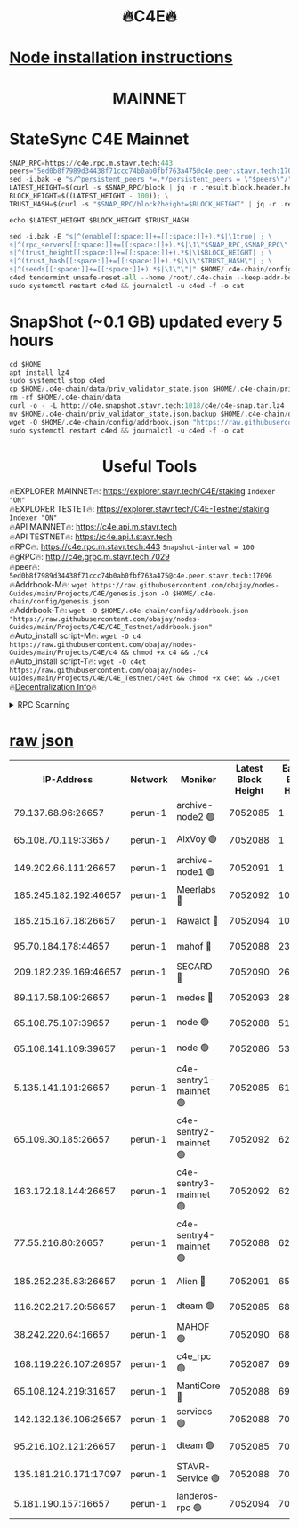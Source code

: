 <h1 align="center"> 🔥C4E🔥</h1>

[Node installation instructions](https://github.com/obajay/nodes-Guides/tree/main/Projects/C4E)
=

<h1 align="center"> MAINNET</h1>

# StateSync C4E Mainnet
```python
SNAP_RPC=https://c4e.rpc.m.stavr.tech:443
peers="5ed0b8f7989d34438f71ccc74b0ab0fbf763a475@c4e.peer.stavr.tech:17096"
sed -i.bak -e "s/^persistent_peers *=.*/persistent_peers = \"$peers\"/" $HOME/.c4e-chain/config/config.toml
LATEST_HEIGHT=$(curl -s $SNAP_RPC/block | jq -r .result.block.header.height); \
BLOCK_HEIGHT=$((LATEST_HEIGHT - 100)); \
TRUST_HASH=$(curl -s "$SNAP_RPC/block?height=$BLOCK_HEIGHT" | jq -r .result.block_id.hash)

echo $LATEST_HEIGHT $BLOCK_HEIGHT $TRUST_HASH

sed -i.bak -E "s|^(enable[[:space:]]+=[[:space:]]+).*$|\1true| ; \
s|^(rpc_servers[[:space:]]+=[[:space:]]+).*$|\1\"$SNAP_RPC,$SNAP_RPC\"| ; \
s|^(trust_height[[:space:]]+=[[:space:]]+).*$|\1$BLOCK_HEIGHT| ; \
s|^(trust_hash[[:space:]]+=[[:space:]]+).*$|\1\"$TRUST_HASH\"| ; \
s|^(seeds[[:space:]]+=[[:space:]]+).*$|\1\"\"|" $HOME/.c4e-chain/config/config.toml
c4ed tendermint unsafe-reset-all --home /root/.c4e-chain --keep-addr-book
sudo systemctl restart c4ed && journalctl -u c4ed -f -o cat
```
# SnapShot (~0.1 GB) updated every 5 hours
```python
cd $HOME
apt install lz4
sudo systemctl stop c4ed
cp $HOME/.c4e-chain/data/priv_validator_state.json $HOME/.c4e-chain/priv_validator_state.json.backup
rm -rf $HOME/.c4e-chain/data
curl -o - -L http://c4e.snapshot.stavr.tech:1018/c4e/c4e-snap.tar.lz4 | lz4 -c -d - | tar -x -C $HOME/.c4e-chain --strip-components 2
mv $HOME/.c4e-chain/priv_validator_state.json.backup $HOME/.c4e-chain/data/priv_validator_state.json
wget -O $HOME/.c4e-chain/config/addrbook.json "https://raw.githubusercontent.com/obajay/nodes-Guides/main/Projects/C4E/addrbook.json"
sudo systemctl restart c4ed && journalctl -u c4ed -f -o cat
```
 <h1 align="center"> Useful Tools</h1>

🔥EXPLORER MAINNET🔥:  https://explorer.stavr.tech/C4E/staking            `Indexer "ON"` \
🔥EXPLORER TESTET🔥:   https://explorer.stavr.tech/C4E-Testnet/staking     `Indexer "ON"` \
🔥API MAINNET🔥:       https://c4e.api.m.stavr.tech \
🔥API TESTNET🔥:       https://c4e.api.t.stavr.tech \
🔥RPC🔥:               https://c4e.rpc.m.stavr.tech:443                  `Snapshot-interval = 100` \
🔥gRPC🔥:              http://c4e.grpc.m.stavr.tech:7029 \
🔥peer🔥:              `5ed0b8f7989d34438f71ccc74b0ab0fbf763a475@c4e.peer.stavr.tech:17096` \
🔥Addrbook-M🔥:    ```wget https://raw.githubusercontent.com/obajay/nodes-Guides/main/Projects/C4E/genesis.json -O $HOME/.c4e-chain/config/genesis.json``` \
🔥Addrbook-T🔥:    ```wget -O $HOME/.c4e-chain/config/addrbook.json "https://raw.githubusercontent.com/obajay/nodes-Guides/main/Projects/C4E/C4E_Testnet/addrbook.json"``` \
🔥Auto_install script-M🔥: ```wget -O c4 https://raw.githubusercontent.com/obajay/nodes-Guides/main/Projects/C4E/c4 && chmod +x c4 && ./c4``` \
🔥Auto_install script-T🔥: ```wget -O c4et https://raw.githubusercontent.com/obajay/nodes-Guides/main/Projects/C4E/C4E_Testnet/c4et && chmod +x c4et && ./c4et``` \
🔥[Decentralization Info](https://github.com/obajay/StateSync-snapshots/tree/main/Projects/C4E/Decentralization)🔥




<details>
<summary>RPC Scanning</summary>

<h2 align="center"> We scan nodes in real time every 4 hours. And we provide the final result of RPC endpoints.
We cannot influence the operation of these nodes in any way. </h2>


```python
If Voting Power is higher than 0 --> then the Node is a validator of the network and may be subject to attack and be a potential threat to the chain.
```
```python
We marked such validators with a red symbol
```

</details>

[raw json](https://rpc-check.c4e.stavr.tech/c4e/rpc-c4e-result.json)
=



<table><tr><th>IP-Address</th><th>Network</th><th>Moniker</th><th>Latest Block Height</th><th>Earliest Block Height</th><th>Catching Up</th><th>Tx Index</th><th>Voting Power</th><th>Scan Time</th></tr><tr><td>79.137.68.96:26657</td><td>perun-1</td><td>archive-node2 🟢</td><td>7052085</td><td>1</td><td>False</td><td>on</td><td>0</td><td>2024-02-06T03:32:21.489040120UTC</td></tr><tr><td>65.108.70.119:33657</td><td>perun-1</td><td>AlxVoy 🟢</td><td>7052088</td><td>1</td><td>False</td><td>on</td><td>0</td><td>2024-02-06T03:32:35.943427182UTC</td></tr><tr><td>149.202.66.111:26657</td><td>perun-1</td><td>archive-node1 🟢</td><td>7052091</td><td>1</td><td>False</td><td>on</td><td>0</td><td>2024-02-06T03:32:52.048802074UTC</td></tr><tr><td>185.245.182.192:46657</td><td>perun-1</td><td>Meerlabs 🔴</td><td>7052092</td><td>1051501</td><td>False</td><td>on</td><td>527310</td><td>2024-02-06T03:32:59.287561668UTC</td></tr><tr><td>185.215.167.18:26657</td><td>perun-1</td><td>Rawalot 🔴</td><td>7052094</td><td>1090501</td><td>False</td><td>on</td><td>701423</td><td>2024-02-06T03:33:11.233570430UTC</td></tr><tr><td>95.70.184.178:44657</td><td>perun-1</td><td>mahof 🔴</td><td>7052088</td><td>2342001</td><td>False</td><td>off</td><td>1865533</td><td>2024-02-06T03:32:35.230979025UTC</td></tr><tr><td>209.182.239.169:46657</td><td>perun-1</td><td>SECARD 🔴</td><td>7052090</td><td>2616101</td><td>False</td><td>off</td><td>1136703</td><td>2024-02-06T03:32:47.342194793UTC</td></tr><tr><td>89.117.58.109:26657</td><td>perun-1</td><td>medes 🔴</td><td>7052093</td><td>2826001</td><td>False</td><td>off</td><td>1484927</td><td>2024-02-06T03:33:06.378863958UTC</td></tr><tr><td>65.108.75.107:39657</td><td>perun-1</td><td>node 🟢</td><td>7052088</td><td>5198801</td><td>False</td><td>on</td><td>0</td><td>2024-02-06T03:32:38.562569949UTC</td></tr><tr><td>65.108.141.109:39657</td><td>perun-1</td><td>node 🟢</td><td>7052086</td><td>5303301</td><td>False</td><td>on</td><td>0</td><td>2024-02-06T03:32:23.944022523UTC</td></tr><tr><td>5.135.141.191:26657</td><td>perun-1</td><td>c4e-sentry1-mainnet 🟢</td><td>7052085</td><td>6198001</td><td>False</td><td>on</td><td>0</td><td>2024-02-06T03:32:20.536950990UTC</td></tr><tr><td>65.109.30.185:26657</td><td>perun-1</td><td>c4e-sentry2-mainnet 🟢</td><td>7052092</td><td>6238301</td><td>False</td><td>on</td><td>0</td><td>2024-02-06T03:32:58.967652334UTC</td></tr><tr><td>163.172.18.144:26657</td><td>perun-1</td><td>c4e-sentry3-mainnet 🟢</td><td>7052092</td><td>6239001</td><td>False</td><td>on</td><td>0</td><td>2024-02-06T03:32:59.923969534UTC</td></tr><tr><td>77.55.216.80:26657</td><td>perun-1</td><td>c4e-sentry4-mainnet 🟢</td><td>7052088</td><td>6241001</td><td>False</td><td>on</td><td>0</td><td>2024-02-06T03:32:35.569010750UTC</td></tr><tr><td>185.252.235.83:26657</td><td>perun-1</td><td>Alien 🔴</td><td>7052091</td><td>6502501</td><td>False</td><td>on</td><td>1136761</td><td>2024-02-06T03:32:52.359940837UTC</td></tr><tr><td>116.202.217.20:56657</td><td>perun-1</td><td>dteam 🟢</td><td>7052085</td><td>6800901</td><td>False</td><td>on</td><td>0</td><td>2024-02-06T03:32:20.791308411UTC</td></tr><tr><td>38.242.220.64:16657</td><td>perun-1</td><td>MAHOF 🟢</td><td>7052090</td><td>6885501</td><td>False</td><td>on</td><td>0</td><td>2024-02-06T03:32:49.692559429UTC</td></tr><tr><td>168.119.226.107:26957</td><td>perun-1</td><td>c4e_rpc 🟢</td><td>7052087</td><td>6952086</td><td>False</td><td>on</td><td>0</td><td>2024-02-06T03:32:28.298290638UTC</td></tr><tr><td>65.108.124.219:31657</td><td>perun-1</td><td>MantiCore 🔴</td><td>7052088</td><td>6952088</td><td>False</td><td>off</td><td>193359</td><td>2024-02-06T03:32:34.825781232UTC</td></tr><tr><td>142.132.136.106:25657</td><td>perun-1</td><td>services 🟢</td><td>7052088</td><td>7012001</td><td>False</td><td>on</td><td>0</td><td>2024-02-06T03:32:38.225625021UTC</td></tr><tr><td>95.216.102.121:26657</td><td>perun-1</td><td>dteam 🟢</td><td>7052085</td><td>7044001</td><td>False</td><td>on</td><td>0</td><td>2024-02-06T03:32:21.115889452UTC</td></tr><tr><td>135.181.210.171:17097</td><td>perun-1</td><td>STAVR-Service 🟢</td><td>7052088</td><td>7050901</td><td>False</td><td>on</td><td>0</td><td>2024-02-06T03:32:38.881189705UTC</td></tr><tr><td>5.181.190.157:16657</td><td>perun-1</td><td>landeros-rpc 🟢</td><td>7052094</td><td>7051501</td><td>False</td><td>on</td><td>0</td><td>2024-02-06T03:33:10.900076379UTC</td></tr></table>
